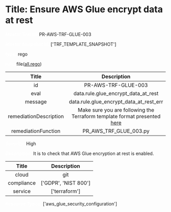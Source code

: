



# Title: Ensure AWS Glue encrypt data at rest


***<font color="white">Master Test Id:</font>*** PR-AWS-TRF-GLUE-003

***<font color="white">Master Snapshot Id:</font>*** ['TRF_TEMPLATE_SNAPSHOT']

***<font color="white">type:</font>*** rego

***<font color="white">rule:</font>*** file([all.rego])  
  
  
  
  

|Title|Description|
| :---: | :---: |
|id|PR-AWS-TRF-GLUE-003|
|eval|data.rule.glue_encrypt_data_at_rest|
|message|data.rule.glue_encrypt_data_at_rest_err|
|remediationDescription|Make sure you are following the Terraform template format presented <a href='https://registry.terraform.io/providers/hashicorp/aws/latest/docs/resources/glue_security_configuration' target='_blank'>here</a>|
|remediationFunction|PR_AWS_TRF_GLUE_003.py|


***<font color="white">Severity:</font>*** High

***<font color="white">Description:</font>*** It is to check that AWS Glue encryption at rest is enabled.  
  
  

|Title|Description|
| :---: | :---: |
|cloud|git|
|compliance|['GDPR', 'NIST 800']|
|service|['terraform']|


***<font color="white">Resource Types:</font>*** ['aws_glue_security_configuration']


[all.rego]: https://github.com/prancer-io/prancer-compliance-test/tree/master/aws/terraform/all.rego
